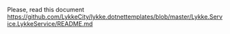 ﻿Please, read this document https://github.com/LykkeCity/lykke.dotnettemplates/blob/master/Lykke.Service.LykkeService/README.md